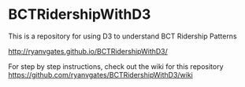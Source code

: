 # BCTRidershipWithD3
This is a repository for using D3 to understand BCT Ridership Patterns

http://ryanvgates.github.io/BCTRidershipWithD3/

For step by step instructions, check out the wiki for this repository https://github.com/ryanvgates/BCTRidershipWithD3/wiki
